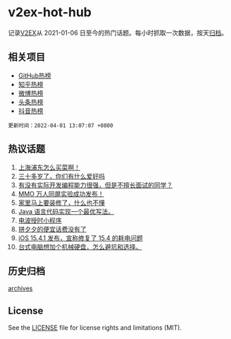 # v2ex-hot-hub

 记录[V2EX](https://www.v2ex.com/)从 2021-01-06 日至今的热门话题。每小时抓取一次数据，按天[归档](archives)。
 
 ## 相关项目

- [GitHub热榜](https://github.com/snaildev/github-hot-hub)
- [知乎热榜](https://github.com/snaildev/zhihu-hot-hub)
- [微博热榜](https://github.com/snaildev/weibo-hot-hub)
- [头条热榜](https://github.com/snaildev/toutiao-hot-hub)
- [抖音热榜](https://github.com/snaildev/douyin-hot-hub)


 `更新时间：2022-04-01 13:07:07 +0800`

## 热议话题

1. [上海浦东怎么买菜啊！](https://www.v2ex.com/t/844100)
1. [三十多岁了，你们有什么爱好吗](https://www.v2ex.com/t/844250)
1. [有没有实际开发编程能力很强，但是不擅长面试的同学？](https://www.v2ex.com/t/844102)
1. [MMO 万人同屏实验成功发布！](https://www.v2ex.com/t/844129)
1. [家里马上要装修了，什么也不懂](https://www.v2ex.com/t/844240)
1. [Java 语言代码实现一个最优写法。](https://www.v2ex.com/t/844140)
1. [电波授时小程序](https://www.v2ex.com/t/844122)
1. [拼夕夕的便宜话费没有了](https://www.v2ex.com/t/844208)
1. [iOS 15.4.1 发布，宣称修复了 15.4 的耗电问题](https://www.v2ex.com/t/844207)
1. [台式电脑想加个机械硬盘，怎么避坑和选择。](https://www.v2ex.com/t/844228)

## 历史归档

[archives](archives)

## License

See the [LICENSE](LICENSE) file for license rights and limitations (MIT).
